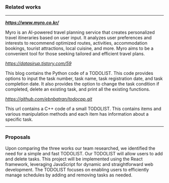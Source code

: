 ### Related works

<hr/>

***https://www.myro.co.kr/***

Myro is an AI-powered travel planning service that creates personalized travel itineraries based on user input. It analyzes user preferences and interests to recommend optimized routes, activities, accommodation bookings, tourist attractions, local cuisine, and more. Myro aims to be a convenient tool for those seeking tailored and efficient travel plans.

*https://datasirup.tistory.com/59*

This blog contains the Python code of a TODOLIST. This code provides options to input the task number, task name, task registration date, and task completion date. It also provides the option to change the task condition if completed, delete an existing task, and print all the existing functions.


*https://github.com/ebnbatran/todocpp.git*

This url contains a C++ code of a small TODOLIST. This contains items and various manipulation methods and each item has information about a specific task.

<hr/>

### Proposals

Upon comparing the three works our team researched, we identified the need for a simple and fast TODOLIST. Our TODOLIST will allow users to add and delete tasks. This project will be implemented using the React framework, leveraging JavaScript for dynamic and straightforward web development. The TODOLIST focuses on enabling users to efficiently manage schedules by adding and removing tasks as needed.
